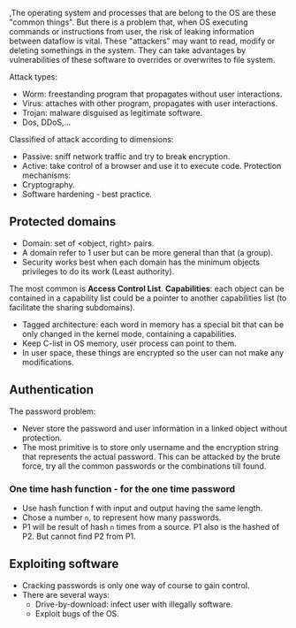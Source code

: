 ,The operating system and processes that are belong to the OS are these "common things". But there is a problem that, when OS executing commands or instructions from user, the risk of leaking information between dataflow is vital.
These "attackers" may want to read, modify or deleting somethings in the system. They can take advantages by vulnerabilities of these software to overrides or overwrites to file system.

Attack types:
- Worm: freestanding program that propagates without user interactions.
- Virus: attaches with other program, propagates with user interactions.
- Trojan: malware disguised as legitimate software.
- Dos, DDoS,...

Classified of attack according to dimensions:
- Passive: sniff network traffic and try to break encryption.
- Active: take control of a browser and use it to execute code.
Protection mechanisms:
- Cryptography.
- Software hardening - best practice.

## Protected domains
- Domain: set of <object, right> pairs.
- A domain refer to 1 user but can be more general than that (a group).
- Security works best when each domain has the minimum objects privileges to do its work (Least authority).

The most common is **Access Control List**. 
**Capabilities**: each object can be contained in a capability list could be a pointer to another capabilities list (to facilitate the sharing subdomains).
- Tagged architecture: each word in memory has a special bit that can be only changed in the kernel mode, containing a capabilities.
- Keep C-list in OS memory, user process can point to them.
- In user space, these things are encrypted so the user can not make any modifications.

## Authentication
The password problem:
- Never store the password and user information in a linked object without protection.
- The most primitive is to store only username and the encryption string that represents the actual password. This can be attacked by the brute force, try all the common passwords or the combinations till found.

### One time hash function  - for the one time password
- Use hash function f with input and output having the same length.
- Chose a number `n`, to represent how many passwords.
- P1 will be result of hash `n` times from a source. P1 also is the hashed of P2. But cannot find P2 from P1.
## Exploiting software
- Cracking passwords is only one way of course to gain control.
- There are several ways:
	- Drive-by-download: infect user with illegally software.
	- Exploit bugs of the OS.